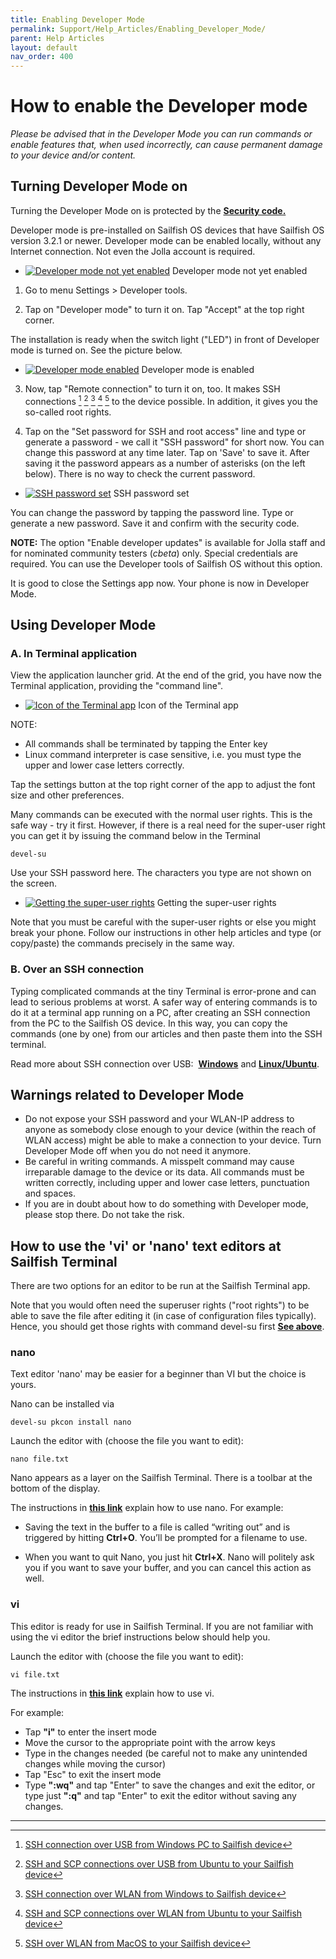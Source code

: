 ```yaml
---
title: Enabling Developer Mode
permalink: Support/Help_Articles/Enabling_Developer_Mode/
parent: Help Articles
layout: default
nav_order: 400
---
```



# How to enable the Developer mode


_Please be advised that in the Developer Mode you can run commands or enable features that, when used incorrectly, can cause permanent damage to your device and/or content._

## Turning Developer Mode on


Turning the Developer Mode on is protected by the **[Security code.](/Support/Help_Articles/Device_Lock_and_Security_Code/)**

Developer mode is pre-installed on Sailfish OS devices that have Sailfish OS version 3.2.1 or newer. Developer mode can be enabled locally, without any Internet connection. Not even the Jolla account is required.

<div class="flex-images" markdown="1">

* <a href="DM_off.png" class="narrow-image"><img src="DM_off.png" alt="Developer mode not yet enabled"></a>
  <span class="md_figcaption">
    Developer mode not yet enabled
  </span>
</div>


1) Go to menu Settings > Developer tools.

2) Tap on "Developer mode" to turn it on. Tap "Accept" at the top right corner.

The installation is ready when the switch light ("LED") in front of Developer mode is turned on. See the picture below.
  
<div class="flex-images" markdown="1">

* <a href="DM_on.png" class="narrow-image"><img src="DM_on.png" alt="Developer mode enabled"></a>
  <span class="md_figcaption">
    Developer mode is enabled
  </span>
</div>

3) Now, tap "Remote connection" to turn it on, too. It makes SSH connections [^1] [^2] [^3] [^4] [^5] to the device possible. In addition, it gives you the so-called root rights.

4) Tap on the "Set password for SSH and root access" line and type or generate a password - we call it "SSH password" for short now. You can change this password at any time later. Tap on 'Save' to save it. 
After saving it the password appears as a number of asterisks (on the left below). There is no way to check the current password.

<div class="flex-images" markdown="1">

* <a href="DM_SSH_pwd_set.png" class="narrow-image"><img src="DM_SSH_pwd_set.png" alt="SSH password set"></a>
  <span class="md_figcaption">
    SSH password set
  </span>
</div>

You can change the password by tapping the password line. Type or generate a new password. Save it and confirm with the security code.

**NOTE:** The option "Enable developer updates" is available for Jolla staff and for nominated community testers (_cbeta_) only. Special credentials are required. You can use the Developer tools of Sailfish OS without this option.

It is good to close the Settings app now. Your phone is now in Developer Mode.


## Using Developer Mode


### A. In Terminal application

View the application launcher grid. At the end of the grid, you have now the Terminal application, providing the "command line".

<div class="flex-images" markdown="1">

* <a href="Terminal_icon.png"><img src="Terminal_icon.png" alt="Icon of the Terminal app"></a>
  <span class="md_figcaption">
    Icon of the Terminal app
  </span>
</div>

NOTE:
   * All commands shall be terminated by tapping the Enter key
   * Linux command interpreter is case sensitive, i.e. you must type the upper and lower case letters correctly.

Tap the settings button at the top right corner of the app to adjust the font size and other preferences.

Many commands can be executed with the normal user rights. This is the safe way - try it first. However, if there is a real need for the super-user right you can get it by issuing the command below in the Terminal

```
devel-su
```

Use your SSH password here. The characters you type are not shown on the screen.

<div class="flex-images" markdown="1">

* <a href="Finger_terminal.png"><img src="Finger_terminal.png" alt="Getting the super-user rights"></a>
  <span class="md_figcaption">
    Getting the super-user rights
  </span>
</div>


Note that you must be careful with the super-user rights or else you might break your phone. Follow our instructions in other help articles and type (or copy/paste) the commands precisely in the same way.

### B. Over an SSH connection

Typing complicated commands at the tiny Terminal is error-prone and can lead to serious problems at worst. A safer way of entering commands is to do it at a terminal app running on a PC, after creating an SSH connection from the PC to the Sailfish OS device. In this way, you can copy the commands (one by one) from our articles and then paste them into the SSH terminal.

Read more about SSH connection over USB:  **[Windows](https://jolla.zendesk.com/hc/en-us/articles/202004823)** and **[Linux/Ubuntu](https://jolla.zendesk.com/hc/en-us/articles/202004793)**.

## Warnings related to Developer Mode

* Do not expose your SSH password and your WLAN-IP address to anyone as somebody close enough to your device (within the reach of WLAN access) might be able to make a connection to your device. Turn Developer Mode off when you do not need it anymore.
* Be careful in writing commands. A misspelt command may cause irreparable damage to the device or its data. All commands must be written correctly, including upper and lower case letters, punctuation and spaces.
* If you are in doubt about how to do something with Developer mode, please stop there. Do not take the risk.

## How to use the 'vi' or 'nano' text editors at Sailfish Terminal
There are two options for an editor to be run at the Sailfish Terminal app.

Note that you would often need the superuser rights ("root rights") to be able to save the file after editing it (in case of configuration files typically). Hence, you should get those rights with command devel-su first **[See above](#using-developer-mode)**.

### nano
Text editor 'nano' may be easier for a beginner than VI but the choice is yours.

Nano can be installed via
```
devel-su pkcon install nano
```
Launch the editor with (choose the file you want to edit):
```
nano file.txt
```
Nano appears as a layer on the Sailfish Terminal. There is a toolbar at the bottom of the display.

The instructions in [**this link**](https://www.howtogeek.com/howto/42980/the-beginners-guide-to-nano-the-linux-command-line-text-editor/) explain how to use nano. For example:

* Saving the text in the buffer to a file is called “writing out” and is triggered by hitting **Ctrl+O**. You’ll be prompted for a filename to use.

* When you want to quit Nano, you just hit **Ctrl+X**. Nano will politely ask you if you want to save your buffer, and you can cancel this action as well.

### vi
This editor is ready for use in Sailfish Terminal. If you are not familiar with using the vi editor the brief instructions below should help you.

Launch the editor with (choose the file you want to edit):
```
vi file.txt
```
The instructions in [**this link**](https://www.howtogeek.com/102468/a-beginners-guide-to-editing-text-files-with-vi/) explain how to use vi. 

For example:
* Tap **"i"** to enter the insert mode
* Move the cursor to the appropriate point with the arrow keys
* Type in the changes needed (be careful not to make any unintended changes while moving the cursor)
* Tap "Esc" to exit the insert mode
* Type **":wq"** and tap "Enter" to save the changes and exit the editor, or type just **":q"** and tap "Enter" to exit the editor without saving any changes.

- - - -

[^1]: [SSH connection over USB from Windows PC to Sailfish device](https://jolla.zendesk.com/hc/en-us/articles/202004823)

[^2]: [SSH and SCP connections over USB from Ubuntu to your Sailfish device](https://jolla.zendesk.com/hc/en-us/articles/202004793)

[^3]: [SSH connection over WLAN from Windows to Sailfish device](https://jolla.zendesk.com/hc/en-us/articles/202346707)

[^4]: [SSH and SCP connections over WLAN from Ubuntu to your Sailfish device](https://jolla.zendesk.com/hc/en-us/articles/203307716)

[^5]: [SSH over WLAN from MacOS to your Sailfish device](https://jolla.zendesk.com/hc/en-us/articles/202011903)
